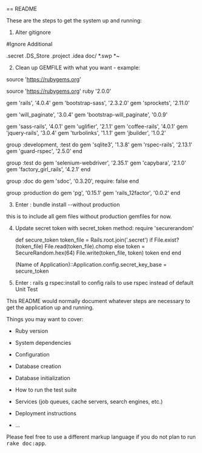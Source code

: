 == README


These are the steps to get the system up and running: 

1. Alter gitignore

  #Ignore Additional

  .secret
  .DS_Store
  .project
  .idea
  doc/
  *.swp
  *~

2. Clean up GEMFILE with what you want - example: 

  source 'https://rubygems.org'


  source 'https://rubygems.org'
  ruby '2.0.0'

  gem 'rails', '4.0.4'
  gem 'bootstrap-sass', '2.3.2.0'
  gem 'sprockets', '2.11.0'

  gem 'will_paginate', '3.0.4'
  gem 'bootstrap-will_paginate', '0.0.9'


  gem 'sass-rails', '4.0.1'
  gem 'uglifier', '2.1.1'
  gem 'coffee-rails', '4.0.1'
  gem 'jquery-rails', '3.0.4'
  gem 'turbolinks', '1.1.1'
  gem 'jbuilder', '1.0.2'

  group :development, :test do
    gem 'sqlite3', '1.3.8'
    gem 'rspec-rails', '2.13.1'
    gem 'guard-rspec', '2.5.0'
  end

  group :test do
    gem 'selenium-webdriver', '2.35.1'
    gem 'capybara', '2.1.0'
    gem 'factory_girl_rails', '4.2.1'
  end


  group :doc do
    gem 'sdoc', '0.3.20', require: false
  end

  group :production do
    gem 'pg', '0.15.1'
    gem 'rails_12factor', '0.0.2'
  end

3. Enter : bundle install --without production

  this is to include all gem files without production gemfiles for now. 

4. Update secret token with secret_token method: 
    require 'securerandom'

    def secure_token
      token_file = Rails.root.join('.secret')
      if File.exist?(token_file)
        File.read(token_file).chomp
      else
        token = SecureRandom.hex(64)
        File.write(token_file, token)
        token
      end
    end

    (Name of Application)::Application.config.secret_key_base = secure_token

5. Enter : rails g rspec:install to config rails to use rspec instead of default Unit Test




This README would normally document whatever steps are necessary to get the
application up and running.

  Things you may want to cover:

  * Ruby version

  * System dependencies

  * Configuration

  * Database creation

  * Database initialization

  * How to run the test suite

  * Services (job queues, cache servers, search engines, etc.)

  * Deployment instructions

  * ...


  Please feel free to use a different markup language if you do not plan to run
  <tt>rake doc:app</tt>.
